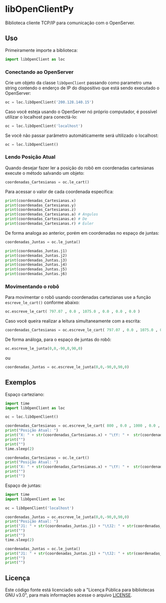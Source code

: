 # libOpenClientPy

Biblioteca cliente TCP/IP para comunicação com o OpenServer.

## Uso

Primeiramente importe a biblioteca:

```Python
import libOpenClient as loc
```

### Conectando ao OpenServer

Crie um objeto da classe ```libOpenClient``` passando como parametro uma string contendo o enderço de IP do dispositivo que está sendo executado o OpenServer:

```Python
oc = loc.libOpenClient('200.128.140.15')
```

Caso você esteja usando o OpenServer nó próprio computador, é possível utilizar o localhost para conectá-lo:

```Python
oc = loc.libOpenClient('localhost')
```
Se você não passar parâmetro automáticamente será ultilizado o localhost:

```Python
oc = loc.libOpenClient()
```

### Lendo Posição Atual

Quando desejar fazer ler a posição do robô em coordenadas cartesianas execute o método salvando um objeto:

```Python
coordenadas_Cartesianas = oc.le_cart()
```

Para acessar o valor de cada coordenada específica:

```Python
print(coordenadas_Cartesianas.x)
print(coordenadas_Cartesianas.y)
print(coordenadas_Cartesianas.z)
print(coordenadas_Cartesianas.a) # Angulos
print(coordenadas_Cartesianas.e) # De
print(coordenadas_Cartesianas.r) # Euler
```

De forma analoga ao anterior, porém em coordenadas no espaço de juntas:

```Python
coordenadas_Juntas = oc.le_junta()

print(coordenadas_Juntas.j1)
print(coordenadas_Juntas.j2)
print(coordenadas_Juntas.j3)
print(coordenadas_Juntas.j4)
print(coordenadas_Juntas.j5)
print(coordenadas_Juntas.j6)
```

### Movimentando o robô

Para movimentar o robô usando coordenadas cartezianas use a função ```escreve_le_cart()``` conforme abaixo:

```Python
oc.escreve_le_cart( 797.07 , 0.0 , 1075.0 , 0.0 , 0.0 , 0.0 )
```

Caso você queira realizar a leitura simultaneamente com a escrita:

```Python
coordenadas_Cartesianas = oc.escreve_le_cart( 797.07 , 0.0 , 1075.0 , 0.0 , 0.0 , 0.0 )
```

De forma análoga, para o espaço de juntas do robô:

```Python
oc.escreve_le_junta(0,0,-90,0,90,0)
```

ou

```Python
coordenadas_Juntas = oc.escreve_le_junta(0,0,-90,0,90,0)
```


## Exemplos

Espaço carteziano:

```Python
import time
import libOpenClient as loc

oc = loc.libOpenClient()

coordenadas_Cartesianas = oc.escreve_le_cart( 800 , 0.0 , 1000 , 0.0 , 0.0 , 0.0 )
print("Posição Atual: ")
print("X: " + str(coordenadas_Cartesianas.x) + "\tY: " +  str(coordenadas_Cartesianas.y) + "\tZ: " +  str(coordenadas_Cartesianas.z) + "\ta: " +  str(coordenadas_Cartesianas.a) + "\te: " +  str(coordenadas_Cartesianas.e) + "\tr: " +  str(coordenadas_Cartesianas.r) )
print("")
print("")
time.sleep(2)

coordenadas_Cartesianas = oc.le_cart()
print("Posição Atual: ")
print("X: " + str(coordenadas_Cartesianas.x) + "\tY: " +  str(coordenadas_Cartesianas.y) + "\tZ: " +  str(coordenadas_Cartesianas.z) + "\ta: " +  str(coordenadas_Cartesianas.a) + "\te: " +  str(coordenadas_Cartesianas.e) + "\tr: " +  str(coordenadas_Cartesianas.r) )
print("")
print("")
```

Espaço de juntas:

```Python
import time
import libOpenClient as loc

oc = libOpenClient('localhost')

coordenadas_Juntas = oc.escreve_le_junta(0,0,-90,0,90,0)
print("Posição Atual: ")
print("J1: " + str(coordenadas_Juntas.j1) + "\tJ2: " + str(coordenadas_Juntas.j2) + "\tJ3: " + str(coordenadas_Juntas.j3) + "\tJ4: " + str(coordenadas_Juntas.j4) + "\tJ5: " +  str(coordenadas_Juntas.j5) + "\tJ6: " + str(coordenadas_Juntas.j6))
print("")
print("")
time.sleep(2)

coordenadas_Juntas = oc.le_junta()
print("J1: " + str(coordenadas_Juntas.j1) + "\tJ2: " + str(coordenadas_Juntas.j2) + "\tJ3: " + str(coordenadas_Juntas.j3) + "\tJ4: " + str(coordenadas_Juntas.j4) + "\tJ5: " +  str(coordenadas_Juntas.j5) + "\tJ6: " + str(coordenadas_Juntas.j6))
print("")
print("")
```


## Licença

Este código fonte está licenciado sob a "Licença Pública para bibliotecas GNU v3.0", para mais informações acesse o arquivo [LICENSE](https://github.com/LabRobotica/libOpenClientPy/blob/main/LICENSE).
